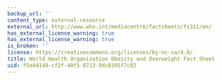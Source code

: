 ```yaml
---
backup_url: ''
content_type: external-resource
external_url: http://www.who.int/mediacentre/factsheets/fs311/en/
has_external_licence_warning: true
has_external_license_warning: true
is_broken: ''
license: https://creativecommons.org/licenses/by-nc-sa/4.0/
title: World Health Organization Obesity and Overweight Fact Sheet
uid: f5e44148-cf2f-40f5-8713-9dc8395f7c82
---
```

